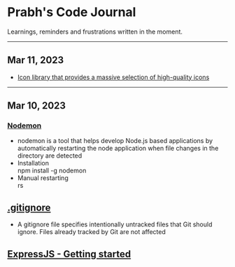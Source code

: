 # Prabh's Code Journal
Learnings, reminders and frustrations written in the moment.

---
## Mar 11, 2023
- [Icon library that provides a massive selection of high-quality icons](https://iconoir.com/)

---
## Mar 10, 2023
### [Nodemon](https://www.npmjs.com/package/nodemon)
- nodemon is a tool that helps develop Node.js based applications by automatically restarting the node application when file changes in the directory are detected
- Installation  
npm install -g nodemon
- Manual restarting    
rs

## [.gitignore](https://git-scm.com/docs/gitignore)
- A gitignore file specifies intentionally untracked files that Git should ignore. Files already tracked by Git are not affected

## [ExpressJS - Getting started](https://expressjs.com/en/starter/installing.html)
